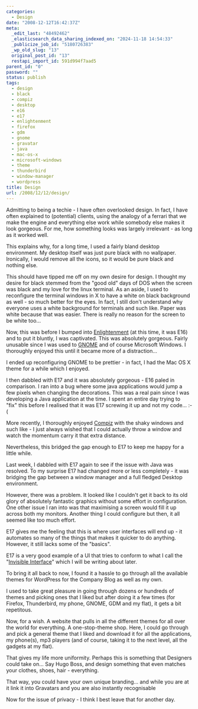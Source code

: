 ```yaml
---
categories:
  - Design
date: "2008-12-12T16:42:37Z"
meta:
  _edit_last: "48492462"
  _elasticsearch_data_sharing_indexed_on: "2024-11-18 14:54:33"
  _publicize_job_id: "5180726383"
  _wp_old_slug: "13"
  original_post_id: "13"
  restapi_import_id: 591d994f7aad5
parent_id: "0"
password: ""
status: publish
tags:
  - design
  - black
  - compiz
  - desktop
  - e16
  - e17
  - enlightenment
  - firefox
  - gdm
  - gnome
  - gravatar
  - java
  - mac-os-x
  - microsoft-windows
  - theme
  - thunderbird
  - window-manager
  - wordpress
title: Design
url: /2008/12/12/design/
---
```


Admitting to being a techie - I have often overlooked design. In fact, I have
often explained to (potential) clients, using the analogy of a ferrari that we
make the engine and everything else work while somebody else makes it look
gorgeous. For me, how something looks was largely irrelevant - as long as it
worked well.

This explains why, for a long time, I used a fairly bland desktop environment.
My desktop itself was just pure black with no wallpaper. Ironically, I would
remove all the icons, so it would be pure black and nothing else.

This should have tipped me off on my own desire for design. I thought my desire
for black stemmed from the "good old" days of DOS when the screen was black and
my love for the linux terminal. As an aside, I used to reconfigure the terminal
windows in X to have a white on black background as well - so much better for
the eyes. In fact, I still don't understand why everyone uses a white background
for terminals and such like. Paper was white because that was easier. There is
really no reason for the screen to be white too...

Now, this was before I bumped into
[Enlightenment](http://www.enlightenment.org/ "Beauty at your fingertips") (at
this time, it was E16) and to put it bluntly, I was captivated. This was
absolutely gorgeous. Fairly unusable since I was used to
[GNOME](http://www.gnome.org/ "The Free Software Desktop Project") and of course
Microsoft Windows. I thoroughly enjoyed this until it became more of a
distraction...

I ended up reconfiguring GNOME to be prettier - in fact, I had the Mac OS X
theme for a while which I enjoyed.

I then dabbled with E17 and it was absolutely gorgeous - E16 paled in
comparison. I ran into a bug where some java applications would jump a few
pixels when changing the decorations. This was a real pain since I was
developing a Java application at the time. I spent an entire day trying to "fix"
this before I realised that it was E17 screwing it up and not my code... :-(

More recently, I thoroughly enjoyed
[Compiz](http://compiz.org/ "A Compositing Window Manager") with the shaky
windows and such like - I just always wished that I could actually throw a
window and watch the momentum carry it that extra distance.

Nevertheless, this bridged the gap enough to E17 to keep me happy for a little
while.

Last week, I dabbled with E17 again to see if the issue with Java was resolved.
To my surprise E17 had changed more or less completely - it was bridging the gap
between a window manager and a full fledged Desktop environment.

However, there was a problem. It looked like I couldn't get it back to its old
glory of absolutely fantastic graphics without some effort in configuration. One
other issue I ran into was that maximising a screen would fill it up across both
my monitors. Another thing I could configure but then, it all seemed like too
much effort.

E17 gives me the feeling that this is where user interfaces will end up - it
automates so many of the things that makes it quicker to do anything. However,
it still lacks some of the "basics".

E17 is a very good example of a UI that tries to conform to what I call the
"[Invisible Interface](/2008/12/12/invisible-interface/ "Invisible Interface")"
which I will be writing about later.

To bring it all back to now, I found it a hassle to go through all the available
themes for WordPress for the Company Blog as well as my own.

I used to take great pleasure in going through dozens or hundreds of themes and
picking ones that I liked but after doing it a few times (for Firefox,
Thunderbird, my phone, GNOME, GDM and my flat), it gets a bit repetitous.

Now, for a wish. A website that pulls in all the different themes for all over
the world for everything. A one-stop-theme shop. Here, I could go through and
pick a general theme that I liked and download it for all the applications, my
phone(s), mp3 players (and of course, taking it to the next level, all the
gadgets at my flat).

That gives my life more uniformity. Perhaps this is something that Designers
could take on... Say Hugo Boss, and design something that even matches your
clothes, shoes, hair - everything.

That way, you could have your own unique branding... and while you are at it
link it into Gravatars and you are also instantly recognisable

Now for the issue of privacy - I think I best leave that for another day.
